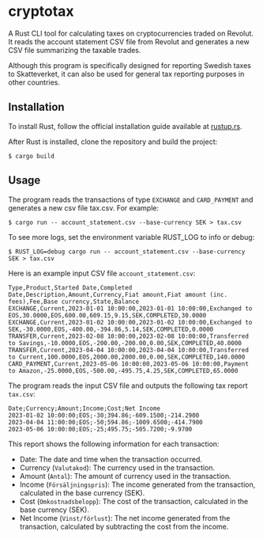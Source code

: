 # cryptotax

A Rust CLI tool for calculating taxes on cryptocurrencies traded on Revolut. It reads the 
account statement CSV file from Revolut and generates a new CSV file summarizing the taxable
trades.

Although this program is specifically designed for reporting Swedish taxes to Skatteverket,
it can also be used for general tax reporting purposes in other countries.

## Installation

To install Rust, follow the official installation guide available at [rustup.rs](https://rustup.rs/).

After Rust is installed, clone the repository and build the project:


    $ cargo build

## Usage

The program reads the transactions of type `EXCHANGE` and `CARD_PAYMENT` and generates a new csv file tax.csv. For example:

    $ cargo run -- account_statement.csv --base-currency SEK > tax.csv

To see more logs, set the environment variable RUST_LOG to info or debug:

    $ RUST_LOG=debug cargo run -- account_statement.csv --base-currency SEK > tax.csv

Here is an example input CSV file `account_statement.csv`:

```csv
Type,Product,Started Date,Completed Date,Description,Amount,Currency,Fiat amount,Fiat amount (inc. fees),Fee,Base currency,State,Balance
EXCHANGE,Current,2023-01-01 10:00:00,2023-01-01 10:00:00,Exchanged to EOS,30.0000,EOS,600.00,609.15,9.15,SEK,COMPLETED,30.0000
EXCHANGE,Current,2023-01-02 10:00:00,2023-01-02 10:00:00,Exchanged to SEK,-30.0000,EOS,-400.00,-394.86,5.14,SEK,COMPLETED,0.0000
TRANSFER,Current,2023-02-08 10:00:00,2023-02-08 10:00:00,Transferred to Savings,-10.0000,EOS,-200.00,-200.00,0.00,SEK,COMPLETED,40.0000
TRANSFER,Current,2023-04-04 10:00:00,2023-04-04 10:00:00,Transferred to Current,100.0000,EOS,2000.00,2000.00,0.00,SEK,COMPLETED,140.0000
CARD_PAYMENT,Current,2023-05-06 10:00:00,2023-05-06 10:00:00,Payment to Amazon,-25.0000,EOS,-500.00,-495.75,4.25,SEK,COMPLETED,65.0000
```

The program reads the input CSV file and outputs the following tax report `tax.csv`:

```csv
Date;Currency;Amount;Income;Cost;Net Income
2023-01-02 10:00:00;EOS;-30;394.86;-609.1500;-214.2900
2023-04-04 11:00:00;EOS;-50;594.86;-1009.6500;-414.7900
2023-05-06 10:00:00;EOS;-25;495.75;-505.7200;-9.9700
```
This report shows the following information for each transaction:

* Date: The date and time when the transaction occurred.
* Currency (`Valutakod`): The currency used in the transaction.
* Amount (`Antal`): The amount of currency used in the transaction.
* Income (`Försäljningspris`): The income generated from the transaction, calculated in the base currency (SEK).
* Cost (`Omkostnadsbelopp`): The cost of the transaction, calculated in the base currency (SEK).
* Net Income (`Vinst/förlust`): The net income generated from the transaction, calculated by subtracting the cost from the income.